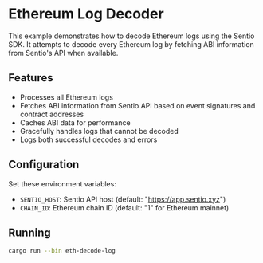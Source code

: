 # Ethereum Log Decoder

This example demonstrates how to decode Ethereum logs using the Sentio SDK. It attempts to decode every Ethereum log by fetching ABI information from Sentio's API when available.

## Features

- Processes all Ethereum logs
- Fetches ABI information from Sentio API based on event signatures and contract addresses
- Caches ABI data for performance
- Gracefully handles logs that cannot be decoded
- Logs both successful decodes and errors

## Configuration

Set these environment variables:

- `SENTIO_HOST`: Sentio API host (default: "https://app.sentio.xyz")
- `CHAIN_ID`: Ethereum chain ID (default: "1" for Ethereum mainnet)

## Running

```bash
cargo run --bin eth-decode-log
```